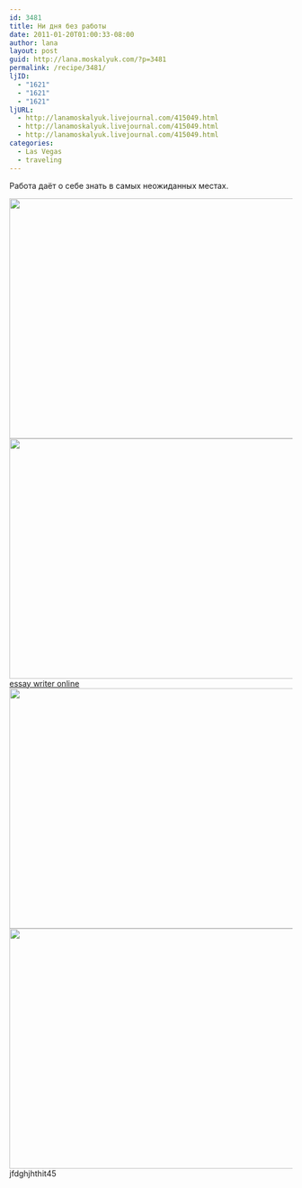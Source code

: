 ```yaml
---
id: 3481
title: Ни дня без работы
date: 2011-01-20T01:00:33-08:00
author: lana
layout: post
guid: http://lana.moskalyuk.com/?p=3481
permalink: /recipe/3481/
ljID:
  - "1621"
  - "1621"
  - "1621"
ljURL:
  - http://lanamoskalyuk.livejournal.com/415049.html
  - http://lanamoskalyuk.livejournal.com/415049.html
  - http://lanamoskalyuk.livejournal.com/415049.html
categories:
  - Las Vegas
  - traveling
---
```

Работа даёт о себе знать в самых неожиданных местах.

<img loading="lazy" class="alignnone" title="tesla" src="http://farm6.static.flickr.com/5164/5369079805_7410f34d59_z.jpg" alt="" width="640" height="427" /> 

<img loading="lazy" class="alignnone" title="tesla" src="http://farm6.static.flickr.com/5049/5369080251_38ae8e0117_z.jpg" alt="" width="640" height="427" /> 

<div>
  <a href='http://onlineessaywriterss.com/' title='essay writer online'>essay writer online</a>
</div>

<img loading="lazy" class="alignnone" title="tesla" src="http://farm6.static.flickr.com/5282/5369688344_479e0cbb86_z.jpg" alt="" width="640" height="427" /> 

<img loading="lazy" class="alignnone" title="tesla" src="http://farm6.static.flickr.com/5129/5369689250_bd012466b7_z.jpg" alt="" width="640" height="427" /> 

<div>
  jfdghjhthit45
</div>